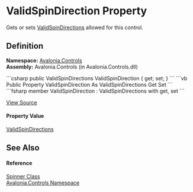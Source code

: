 # ValidSpinDirection Property


Gets or sets <a href="T_Avalonia_Controls_ValidSpinDirections">ValidSpinDirections</a> allowed for this control.



## Definition
**Namespace:** <a href="N_Avalonia_Controls">Avalonia.Controls</a>  
**Assembly:** Avalonia.Controls (in Avalonia.Controls.dll)

<Tabs groupId="api-code-preview">
<TabItem value="csharp" label="C#">
```csharp
public ValidSpinDirections ValidSpinDirection { get; set; }
```
</TabItem>
<TabItem value="vb" label="VB">
```vb
Public Property ValidSpinDirection As ValidSpinDirections
	Get
	Set
```
</TabItem>
<TabItem value="fsharp" label="F#">
```fsharp
member ValidSpinDirection : ValidSpinDirections with get, set
```
</TabItem>
</Tabs>



<a href="https://github.com/AvaloniaUI/Avalonia/tree/master/src/Avalonia.Controls/Spinner.cs#L129" title="View the source code">View Source</a>



#### Property Value
<a href="T_Avalonia_Controls_ValidSpinDirections">ValidSpinDirections</a>

## See Also


#### Reference
<a href="T_Avalonia_Controls_Spinner">Spinner Class</a>  
<a href="N_Avalonia_Controls">Avalonia.Controls Namespace</a>  

